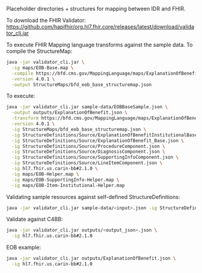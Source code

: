 Placeholder directories + structures for mapping between IDR and FHIR.

To download the FHIR Validator:
https://github.com/hapifhir/org.hl7.fhir.core/releases/latest/download/validator_cli.jar

To execute FHIR Mapping language transforms against the sample data.
To compile the StructureMap:
```sh
java -jar validator_cli.jar \
  -ig maps/EOB-Base.map \
  -compile https://bfd.cms.gov/MappingLanguage/maps/ExplanationOfBenefitBase \
  -version 4.0.1 \
  -output StructureMaps/bfd_eob_base_structuremap.json
  ```

To execute:
```sh
java -jar validator_cli.jar sample-data/EOBBaseSample.json \
  -output outputs/ExplanationOfBenefit.json \
  -transform https://bfd.cms.gov/MappingLanguage/maps/ExplanationOfBenefitBase \
  -version 4.0.1 \
  -ig StructureMaps/bfd_eob_base_structuremap.json \
  -ig StructureDefinitions/Source/ExplanationOfBenefitInstitutionalBase.json \
  -ig StructureDefinitions/Source/ExplanationOfBenefit_Base.json \
  -ig StructureDefinitions/Source/ProcedureComponent.json \
  -ig StructureDefinitions/Source/DiagnosisComponent.json \
  -ig StructureDefinitions/Source/SupportingInfoComponent.json \
  -ig StructureDefinitions/Source/LineItemComponent.json \
  -ig hl7.fhir.us.carin-bb#2.1.0 \
  -ig maps/EOB-Helper.map \
  -ig maps/EOB-SupportingInfo-Helper.map \
  -ig maps/EOB-Item-Institutional-Helper.map
```

Validating sample resources against self-defined StructureDefinitions:
```sh
java -jar validator_cli.jar sample-data/<input>.json -ig StructureDefinitions/Source/<applicable structure definition>.json
```

Validate against C4BB:
```sh
java -jar validator_cli.jar outputs/<output_json>.json \
  -ig hl7.fhir.us.carin-bb#2.1.0
```

EOB example:
```sh
java -jar validator_cli.jar outputs/ExplanationOfBenefit.json \
  -ig hl7.fhir.us.carin-bb#2.1.0
```
